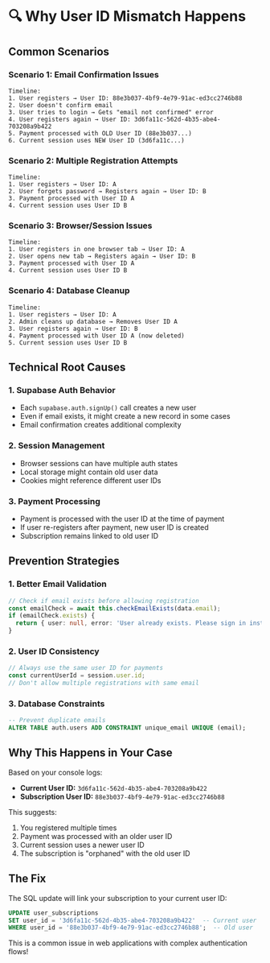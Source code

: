 # 🔍 Why User ID Mismatch Happens

## **Common Scenarios**

### **Scenario 1: Email Confirmation Issues**
```
Timeline:
1. User registers → User ID: 88e3b037-4bf9-4e79-91ac-ed3cc2746b88
2. User doesn't confirm email
3. User tries to login → Gets "email not confirmed" error
4. User registers again → User ID: 3d6fa11c-562d-4b35-abe4-703208a9b422
5. Payment processed with OLD User ID (88e3b037...)
6. Current session uses NEW User ID (3d6fa11c...)
```

### **Scenario 2: Multiple Registration Attempts**
```
Timeline:
1. User registers → User ID: A
2. User forgets password → Registers again → User ID: B
3. Payment processed with User ID A
4. Current session uses User ID B
```

### **Scenario 3: Browser/Session Issues**
```
Timeline:
1. User registers in one browser tab → User ID: A
2. User opens new tab → Registers again → User ID: B
3. Payment processed with User ID A
4. Current session uses User ID B
```

### **Scenario 4: Database Cleanup**
```
Timeline:
1. User registers → User ID: A
2. Admin cleans up database → Removes User ID A
3. User registers again → User ID: B
4. Payment processed with User ID A (now deleted)
5. Current session uses User ID B
```

## **Technical Root Causes**

### **1. Supabase Auth Behavior**
- Each `supabase.auth.signUp()` call creates a new user
- Even if email exists, it might create a new record in some cases
- Email confirmation creates additional complexity

### **2. Session Management**
- Browser sessions can have multiple auth states
- Local storage might contain old user data
- Cookies might reference different user IDs

### **3. Payment Processing**
- Payment is processed with the user ID at the time of payment
- If user re-registers after payment, new user ID is created
- Subscription remains linked to old user ID

## **Prevention Strategies**

### **1. Better Email Validation**
```typescript
// Check if email exists before allowing registration
const emailCheck = await this.checkEmailExists(data.email);
if (emailCheck.exists) {
  return { user: null, error: 'User already exists. Please sign in instead.' };
}
```

### **2. User ID Consistency**
```typescript
// Always use the same user ID for payments
const currentUserId = session.user.id;
// Don't allow multiple registrations with same email
```

### **3. Database Constraints**
```sql
-- Prevent duplicate emails
ALTER TABLE auth.users ADD CONSTRAINT unique_email UNIQUE (email);
```

## **Why This Happens in Your Case**

Based on your console logs:
- **Current User ID:** `3d6fa11c-562d-4b35-abe4-703208a9b422`
- **Subscription User ID:** `88e3b037-4bf9-4e79-91ac-ed3cc2746b88`

This suggests:
1. You registered multiple times
2. Payment was processed with an older user ID
3. Current session uses a newer user ID
4. The subscription is "orphaned" with the old user ID

## **The Fix**

The SQL update will link your subscription to your current user ID:
```sql
UPDATE user_subscriptions 
SET user_id = '3d6fa11c-562d-4b35-abe4-703208a9b422'  -- Current user
WHERE user_id = '88e3b037-4bf9-4e79-91ac-ed3cc2746b88';  -- Old user
```

This is a common issue in web applications with complex authentication flows!

